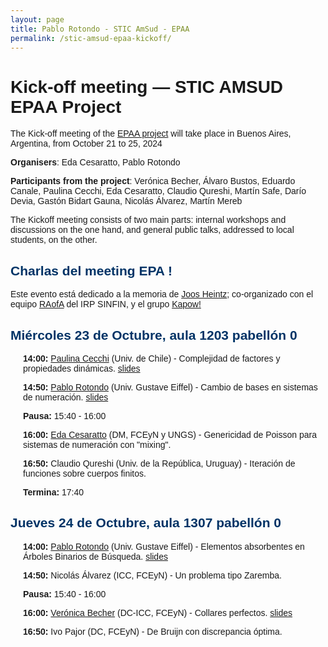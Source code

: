 ```yaml
---
layout: page
title: Pablo Rotondo - STIC AmSud - EPAA
permalink: /stic-amsud-epaa-kickoff/
---
```


<style>
    body {
        font-family: Arial, sans-serif;
    }
    h2 {
        color: #003366;
    }
    .day {
        margin-bottom: 20px;
    }
    .session {
        margin-left: 20px;
    }
    .time {
        font-weight: bold;
    }
    .theme {
        font-style: italic;
        color: #666;
    }
</style>


<h1>Kick-off meeting — STIC AMSUD EPAA Project</h1>


		
<p>The Kick-off meeting of the <a href="/stic-amsud-epaa/">EPAA project</a> will take place in Buenos Aires, Argentina,  from October 21 to 25, 2024</p>



<p><strong>Organisers</strong>: Eda Cesaratto, Pablo Rotondo</p>



<p><strong>Participants from the project</strong>: Verónica Becher, Álvaro Bustos, Eduardo Canale, Paulina Cecchi, Eda Cesaratto, Claudio Qureshi, Martín Safe, Darío Devia, Gastón Bidart Gauna, Nicolás Álvarez, Martín Mereb</p>



The Kickoff meeting consists of two main parts: internal
workshops and discussions on the one hand, and general
public talks, addressed to local students, on the other.



<h2>Charlas del meeting EPA !</h2>

<p>Este evento está dedicado a la memoria de <a href="https://es.wikipedia.org/wiki/Joos_Ulrich_Heintz">Joos Heintz</a>; co-organizado con el equipo <a href="https://raofa-sinfin.greyc.fr/">RAofA</a> del  IRP SINFIN, y el grupo <a href="https://www-2.dc.uba.ar/grupinv/kapow/members">Kapow!</a>
</p>


<div class="day">
<h2>Miércoles 23 de Octubre, aula 1203 pabellón 0</h2>
<div class="session">
<p><span class="time">14:00:</span> <a href="https://sites.google.com/view/paulinacb/home?authuser=0">Paulina Cecchi</a> (Univ. de Chile) - Complejidad de factores y propiedades dinámicas. <a href="/files/slides-epa/pres_UBA_paulina.pdf">slides</a></p>
</div>
<div class="session">
<p><span class="time">14:50:</span> <a href="/">Pablo Rotondo</a> (Univ. Gustave Eiffel) - Cambio de bases en sistemas de numeración. <a href="/files/slides-epa/pres-epa-lochs.pdf">slides</a></p>
</div>
<div class="session">
<p><span class="time">Pausa:</span> 15:40 - 16:00</p>
</div>
<div class="session">
<p><span class="time">16:00:</span> <a href="https://sites.google.com/view/edacesarattopage/home">Eda Cesaratto</a> (DM, FCEyN y UNGS) - Genericidad de Poisson para sistemas de numeración con "mixing".</p>
</div>
<div class="session">
<p><span class="time">16:50:</span> Claudio Qureshi (Univ. de la República, Uruguay) - Iteración de funciones sobre cuerpos finitos.</p>
</div>
<div class="session">
<p><span class="time">Termina:</span> 17:40</p>
</div>
</div>

<div class="day">
<h2>Jueves 24 de Octubre, aula 1307 pabellón 0</h2>
<div class="session">
<p><span class="time">14:00:</span> <a href="/">Pablo Rotondo</a> (Univ. Gustave Eiffel) - Elementos absorbentes en Árboles Binarios de Búsqueda. <a href="/files/slides-epa/pres-epa-bst.pdf">slides</a> </p>
</div>
<div class="session">
<p><span class="time">14:50:</span> Nicolás Álvarez (ICC, FCEyN) - Un problema tipo Zaremba.</p>
</div>
<div class="session">
<p><span class="time">Pausa:</span> 15:40 - 16:00</p>
</div>
<div class="session">
<p><span class="time">16:00:</span> <a href="https://www-2.dc.uba.ar/staff/becher/">Verónica Becher</a> (DC-ICC, FCEyN) - Collares perfectos. <a href="https://staff.dc.uba.ar/becher/talks/EPA-perfect.pdf">slides</a></p>
</div>
<div class="session">
<p><span class="time">16:50:</span> Ivo Pajor (DC, FCEyN) - De Bruijn con discrepancia óptima.</p>
</div>
</div>

